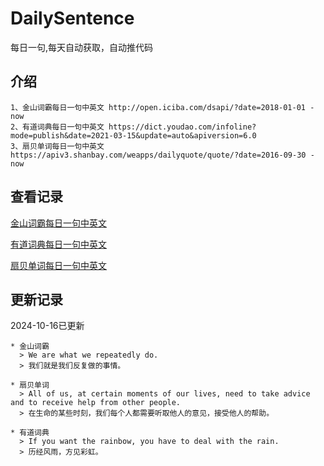 # DailySentence

每日一句,每天自动获取，自动推代码

## 介绍

```
1、金山词霸每日一句中英文 http://open.iciba.com/dsapi/?date=2018-01-01 - now
2、有道词典每日一句中英文 https://dict.youdao.com/infoline?mode=publish&date=2021-03-15&update=auto&apiversion=6.0
3、扇贝单词每日一句中英文 https://apiv3.shanbay.com/weapps/dailyquote/quote/?date=2016-09-30 - now
```

## 查看记录

[金山词霸每日一句中英文](./data/iciba/)

[有道词典每日一句中英文](./data/youdao/)

[扇贝单词每日一句中英文](./data/shanbay/)

## 更新记录
2024-10-16已更新 
```
* 金山词霸
  > We are what we repeatedly do.
  > 我们就是我们反复做的事情。

* 扇贝单词
  > All of us, at certain moments of our lives, need to take advice and to receive help from other people.
  > 在生命的某些时刻，我们每个人都需要听取他人的意见，接受他人的帮助。

* 有道词典
  > If you want the rainbow, you have to deal with the rain.
  > 历经风雨，方见彩虹。

```
